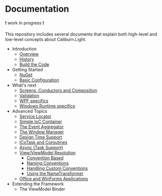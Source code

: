 # Documentation

:heavy_exclamation_mark: work in progress :heavy_exclamation_mark:

This repository includes several documents that explain both high-level and low-level concepts about Caliburn.Light.

- Introduction
  - [Overview](overview.md)
  - [History](history.md)
  - [Build the Code](build.md)
- Getting Started
  - [NuGet](nuget.md)
  - [Basic Configuration](configuration.md)
- What's next
  - [Screens, Conductors and Composition](composition.md)
  - [Validation](validation.md)
  - [WPF specifics](wpf.md)
  - [Windows Runtime specifics](windows-runtime.md)
- Advanced Topics
  - [Service Locator](service-locator.md)
  - [Simple IoC Container](simple-container.md)
  - [The Event Aggregator](event-aggregator.md)
  - [The Window Manager](window-manager.md)
  - [Design Time Support](design-time.md)
  - [ICoTask and Coroutines](coroutines.md)
  - [Async (Task Support)](async.md)
  - [View/ViewModel Resolution](viewmodel-resolver.md)
    - [Convention Based](conventions.md)
    - [Naming Conventions](naming-conventions.md)
    - [Handling Custom Conventions](custom-conventions.md)
    - [Using the NameTransformer](name-transformer.md)
  - [Office and WinForms Applications](winforms.md)
- Extending the Framework
  - The ViewModel Binder
